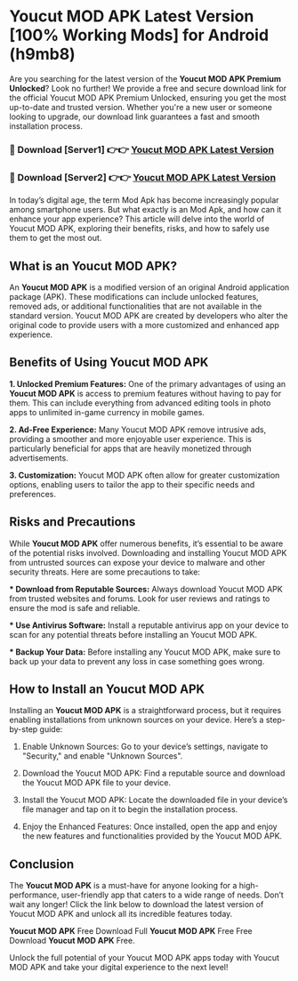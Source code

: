 # Youcut MOD APK Latest Version [100% Working Mods] for Android (h9mb8)

Are you searching for the latest version of the <strong>Youcut MOD APK Premium Unlocked</strong>? Look no further! We provide a free and secure download link for the official Youcut MOD APK Premium Unlocked, ensuring you get the most up-to-date and trusted version. Whether you're a new user or someone looking to upgrade, our download link guarantees a fast and smooth installation process.


<h3>🔴 Download [Server1] 👉👉 <a href="https://getmodsapk.pages.dev?q=Youcut+MOD+APK&ref=4R3">Youcut MOD APK Latest Version</a></h3>

<h3>🔴 Download [Server2] 👉👉 <a href="https://getmodsapk.pages.dev?q=Youcut+MOD+APK&ref=4R3">Youcut MOD APK Latest Version</a></h3>


In today’s digital age, the term Mod Apk has become increasingly popular among smartphone users. But what exactly is an Mod Apk, and how can it enhance your app experience? This article will delve into the world of Youcut MOD APK, exploring their benefits, risks, and how to safely use them to get the most out.


<h2>What is an Youcut MOD APK?</h2>

An <strong>Youcut MOD APK</strong> is a modified version of an original Android application package (APK). These modifications can include unlocked features, removed ads, or additional functionalities that are not available in the standard version. Youcut MOD APK are created by developers who alter the original code to provide users with a more customized and enhanced app experience.


<h2>Benefits of Using Youcut MOD APK</h2>

<strong> 1. Unlocked Premium Features:</strong> One of the primary advantages of using an <strong>Youcut MOD APK</strong> is access to premium features without having to pay for them. This can include everything from advanced editing tools in photo apps to unlimited in-game currency in mobile games.

<strong> 2. Ad-Free Experience:</strong> Many Youcut MOD APK remove intrusive ads, providing a smoother and more enjoyable user experience. This is particularly beneficial for apps that are heavily monetized through advertisements.

<strong> 3. Customization:</strong> Youcut MOD APK often allow for greater customization options, enabling users to tailor the app to their specific needs and preferences.


<h2>Risks and Precautions</h2>

While <strong>Youcut MOD APK</strong> offer numerous benefits, it’s essential to be aware of the potential risks involved. Downloading and installing Youcut MOD APK from untrusted sources can expose your device to malware and other security threats. Here are some precautions to take:

<strong> * Download from Reputable Sources:</strong> Always download Youcut MOD APK from trusted websites and forums. Look for user reviews and ratings to ensure the mod is safe and reliable.

<strong> * Use Antivirus Software:</strong> Install a reputable antivirus app on your device to scan for any potential threats before installing an Youcut MOD APK.

<strong> * Backup Your Data:</strong> Before installing any Youcut MOD APK, make sure to back up your data to prevent any loss in case something goes wrong.


<h2>How to Install an Youcut MOD APK</h2>

Installing an <strong>Youcut MOD APK</strong> is a straightforward process, but it requires enabling installations from unknown sources on your device. Here’s a step-by-step guide:

 1. Enable Unknown Sources: Go to your device’s settings, navigate to "Security," and enable "Unknown Sources".

 2. Download the Youcut MOD APK: Find a reputable source and download the Youcut MOD APK file to your device.

 3. Install the Youcut MOD APK: Locate the downloaded file in your device’s file manager and tap on it to begin the installation process.

 4. Enjoy the Enhanced Features: Once installed, open the app and enjoy the new features and functionalities provided by the Youcut MOD APK.


<h2><strong>Conclusion</strong></h2>

The <strong>Youcut MOD APK</strong> is a must-have for anyone looking for a high-performance, user-friendly app that caters to a wide range of needs. Don’t wait any longer! Click the link below to download the latest version of Youcut MOD APK and unlock all its incredible features today.

<strong>Youcut MOD APK</strong> Free Download Full <strong>Youcut MOD APK</strong> Free Free Download <strong>Youcut MOD APK</strong> Free.

Unlock the full potential of your Youcut MOD APK apps today with Youcut MOD APK and take your digital experience to the next level!